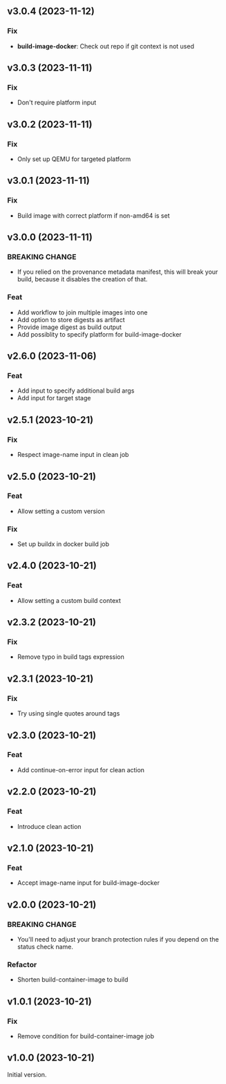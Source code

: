 ## v3.0.4 (2023-11-12)

### Fix

- **build-image-docker**: Check out repo if git context is not used

## v3.0.3 (2023-11-11)

### Fix

- Don't require platform input

## v3.0.2 (2023-11-11)

### Fix

- Only set up QEMU for targeted platform

## v3.0.1 (2023-11-11)

### Fix

- Build image with correct platform if non-amd64 is set

## v3.0.0 (2023-11-11)

### BREAKING CHANGE

- If you relied on the provenance metadata manifest,
this will break your build, because it disables the creation of that.

### Feat

- Add workflow to join multiple images into one
- Add option to store digests as artifact
- Provide image digest as build output
- Add possiblity to specify platform for build-image-docker

## v2.6.0 (2023-11-06)

### Feat

- Add input to specify additional build args
- Add input for target stage

## v2.5.1 (2023-10-21)

### Fix

- Respect image-name input in clean job

## v2.5.0 (2023-10-21)

### Feat

- Allow setting a custom version

### Fix

- Set up buildx in docker build job

## v2.4.0 (2023-10-21)

### Feat

- Allow setting a custom build context

## v2.3.2 (2023-10-21)

### Fix

- Remove typo in build tags expression

## v2.3.1 (2023-10-21)

### Fix

- Try using single quotes around tags

## v2.3.0 (2023-10-21)

### Feat

- Add continue-on-error input for clean action

## v2.2.0 (2023-10-21)

### Feat

- Introduce clean action

## v2.1.0 (2023-10-21)

### Feat

- Accept image-name input for build-image-docker

## v2.0.0 (2023-10-21)

### BREAKING CHANGE

- You'll need to adjust your branch protection rules
if you depend on the status check name.

### Refactor

- Shorten build-container-image to build

## v1.0.1 (2023-10-21)

### Fix

- Remove condition for build-container-image job

## v1.0.0 (2023-10-21)

Initial version.
